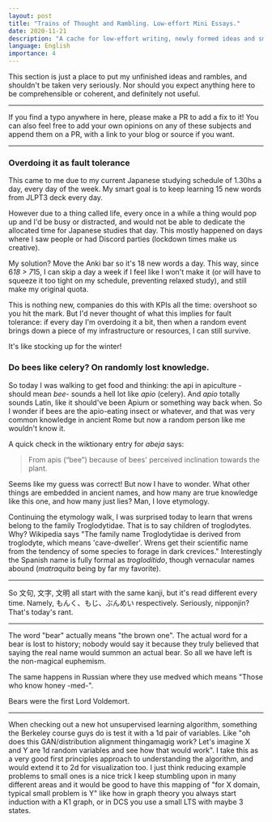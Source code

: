 ```yaml
---
layout: post
title: "Trains of Thought and Rambling. Low-effort Mini Essays."
date: 2020-11-21
description: "A cache for low-effort writing, newly formed ideas and small 1 or 2 paragraph long reflections"
language: English
importance: 4
---
```

This section is just a place to put my unfinished ideas and rambles, and shouldn't be taken very seriously. Nor should you expect anything here to be comprehensible or coherent, and definitely not useful.

---

If you find a typo anywhere in here, please make a PR to add a fix to it! You can also feel free to add your own opinions on any of these subjects and append them on a PR, with a link to your blog or source if you want.

---

### Overdoing it as fault tolerance

This came to me due to my current Japanese studying schedule of 1.30hs a day, every day of the week. My smart goal is to keep learning 15 new words from JLPT3 deck every day. 

However due to a thing called life, every once in a while a thing would pop up and I'd be busy or distracted, and would not be able to dedicate the allocated time for Japanese studies that day. This mostly happened on days where I saw people or had Discord parties (lockdown times make us creative).

My solution? Move the Anki bar so it's 18 new words a day. This way, since 6*18 > 7*15, I can skip a day a week if I feel like I won't make it (or will have to squeeze it too tight on my schedule, preventing relaxed study), and still make my original quota. 

This is nothing new, companies do this with KPIs all the time: overshoot so you hit the mark. But I'd never thought of what this implies for fault tolerance: if every day I'm overdoing it a bit, then when a random event brings down a piece of my infrastructure or resources, I can still survive.

It's like stocking up for the winter!

### Do bees like celery? On randomly lost knowledge.

So today I was walking to get food and thinking: the api in apiculture -should mean *bee*- sounds a hell lot like *apio* (celery). And *apio* totally sounds Latin, like it should've been Apium or something way back when. So I wonder if bees are the apio-eating insect or whatever, and that was very common knowledge in ancient Rome but now a random person like me wouldn't know it.

A quick check in the wiktionary entry for *abeja* says:

> From apis (“bee”) because of bees' perceived inclination towards the plant.

Seems like my guess was correct! But now I have to wonder. What other things are embedded in ancient names, and how many are true knowledge like this one, and how many just lies? Man, I love etymology.

Continuing the etymology walk, I was surprised today to learn that wrens belong to the family Troglodytidae. That is to say children of troglodytes. Why? Wikipedia says "The family name Troglodytidae is derived from troglodyte, which means 'cave-dweller'. Wrens get their scientific name from the tendency of some species to forage in dark crevices." Interestingly the Spanish name is fully formal as _troglodítido_, though vernacular names abound (_matraquita_ being by far my favorite).

---

So 文句, 文字, 文明 all start with the same kanji, but it's read different every time. Namely, もんく、もじ、ぶんめい respectively. Seriously, nipponjin? That's today's rant.

---

The word "bear" actually means "the brown one". The actual word for a bear is lost to history; nobody would say it because they truly believed that saying the real name would summon an actual bear. So all we have left is the non-magical euphemism.

The same happens in Russian where they use medved which means "Those who know honey -med-".

Bears were the first Lord Voldemort.

---

When checking out a new hot unsupervised learning algorithm, something the Berkeley course guys do is test it with a 1d pair of variables. Like "oh does this GAN/distribution alignment thingamagig work? Let's imagine X and Y are 1d random variables and see how that would work". I take this as a very good first principles approach to understanding the algorithm, and would extend it to 2d for visualization too. I just think reducing example problems to small ones is a nice trick I keep stumbling upon in many different areas and it would be good to have this mapping of "for X domain, typical small problem is Y" like how in graph theory you always start induction with a K1 graph, or in DCS you use a small LTS with maybe 3 states.
